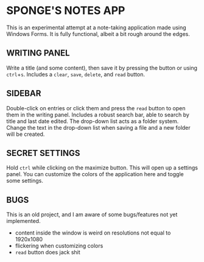 # SPONGE'S NOTES APP
This is an experimental attempt at a note-taking application made using Windows Forms.
It is fully functional, albeit a bit rough around the edges.
## WRITING PANEL
Write a title (and some content), then save it by pressing the button or using `ctrl`+`s`. 
Includes a `clear`, `save`, `delete`, and `read` button.
## SIDEBAR
Double-click on entries or click them and press the `read` button to open them in the writing panel.
Includes a robust search bar, able to search by title and last date edited.
The drop-down list acts as a folder system. Change the text in the drop-down list when saving a file and a new folder will be created.
## SECRET SETTINGS
Hold `ctrl` while clicking on the maximize button. This will open up a settings panel.
You can customize the colors of the application here and toggle some settings.
## BUGS
This is an old project, and I am aware of some bugs/features not yet implemented.
- content inside the window is weird on resolutions not equal to 1920x1080
- flickering when customizing colors
- `read` button does jack shit
